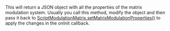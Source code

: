 This will return a JSON object with all the properties of the matrix modulation system. Usually you call this method, modify the object and then pass it back to [ScriptModulationMatrix.setMatrixModulationProperties()](/scripting/scripting-api/scriptmodulationmatrix#setmatrixmodulationproperties) to apply the changes in the onInit callback.


